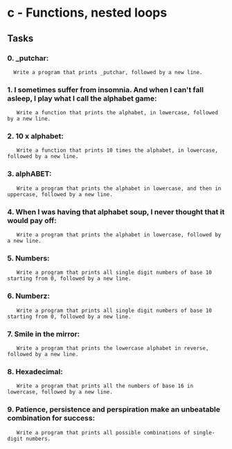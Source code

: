 # c - Functions, nested loops

## Tasks

### 0. _putchar:

      Write a program that prints _putchar, followed by a new line.

### 1. I sometimes suffer from insomnia. And when I can't fall asleep, I play what I call the alphabet game:

       Write a function that prints the alphabet, in lowercase, followed by a new line.

### 2. 10 x alphabet:

       Write a function that prints 10 times the alphabet, in lowercase, followed by a new line.

### 3. alphABET:

       Write a program that prints the alphabet in lowercase, and then in uppercase, followed by a new line.

### 4. When I was having that alphabet soup, I never thought that it would pay off:

       Write a program that prints the alphabet in lowercase, followed by a new line.
### 5. Numbers:

       Write a program that prints all single digit numbers of base 10 starting from 0, followed by a new line.

### 6. Numberz:

       Write a program that prints all single digit numbers of base 10 starting from 0, followed by a new line.

### 7. Smile in the mirror:

       Write a program that prints the lowercase alphabet in reverse, followed by a new line.

### 8. Hexadecimal:

       Write a program that prints all the numbers of base 16 in lowercase, followed by a new line.

### 9. Patience, persistence and perspiration make an unbeatable combination for success:

       Write a program that prints all possible combinations of single-digit numbers.
       